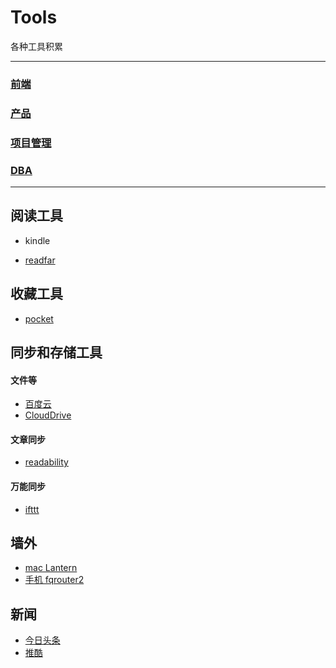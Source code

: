 # Tools
各种工具积累

---

### [前端](./FrontEnd.md)
### [产品](./PM.md)
### [项目管理](./ProjectManagement.md)
### [DBA](./FrontEndAechitecture.md)

---

## 阅读工具

* kindle

* [readfar](http://www.readfar.com/)

## 收藏工具

* [pocket](https://getpocket.com)


## 同步和存储工具

#### 文件等

* [百度云](http://yun.baidu.com/)
* [CloudDrive](https://www.amazon.cn/clouddrive/)

#### 文章同步

* [readability](http://www.readability.com/)

#### 万能同步

* [ifttt](https://ifttt.com/)

## 墙外

* [mac Lantern](https://getlantern.org/)
* [手机 fqrouter2]()

## 新闻

* [今日头条](http://toutiao.com/)
* [推酷](http://www.tuicool.com/)

